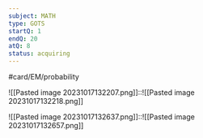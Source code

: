 ```yaml
---
subject: MATH
type: GOTS
startQ: 1
endQ: 20
atQ: 8
status: acquiring
---
```

#card/EM/probability 

![[Pasted image 20231017132207.png]]::![[Pasted image 20231017132218.png]] <!--SR:!2023-11-20,10,279-->


![[Pasted image 20231017132637.png]]::![[Pasted image 20231017132657.png]] <!--SR:!2023-11-12,2,150-->